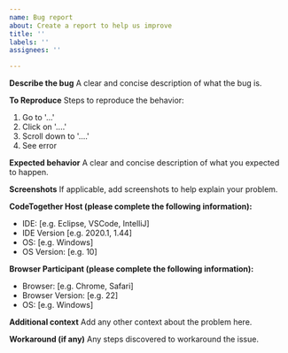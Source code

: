 ```yaml
---
name: Bug report
about: Create a report to help us improve
title: ''
labels: ''
assignees: ''

---
```


**Describe the bug**
A clear and concise description of what the bug is.

**To Reproduce**
Steps to reproduce the behavior:
1. Go to '...'
2. Click on '....'
3. Scroll down to '....'
4. See error

**Expected behavior**
A clear and concise description of what you expected to happen.

**Screenshots**
If applicable, add screenshots to help explain your problem.

**CodeTogether Host (please complete the following information):**
 - IDE: [e.g. Eclipse, VSCode, IntelliJ]
 - IDE Version [e.g. 2020.1, 1.44]
 - OS: [e.g. Windows]
 - OS Version: [e.g. 10]

**Browser Participant (please complete the following information):**
 - Browser: [e.g. Chrome, Safari]
 - Browser Version: [e.g. 22]
 - OS: [e.g. Windows]
 
**Additional context**
Add any other context about the problem here.

**Workaround (if any)**
Any steps discovered to workaround the issue.
